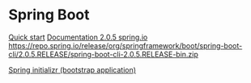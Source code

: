 # Spring Boot
[Quick start](https://spring.io/guides/gs/spring-boot/)
[Documentation 2.0.5 spring.io](https://docs.spring.io/spring-boot/docs/2.0.5.RELEASE/reference/htmlsingle/)
https://repo.spring.io/release/org/springframework/boot/spring-boot-cli/2.0.5.RELEASE/spring-boot-cli-2.0.5.RELEASE-bin.zip

[Spring initializr (bootstrap application)](https://start.spring.io/)